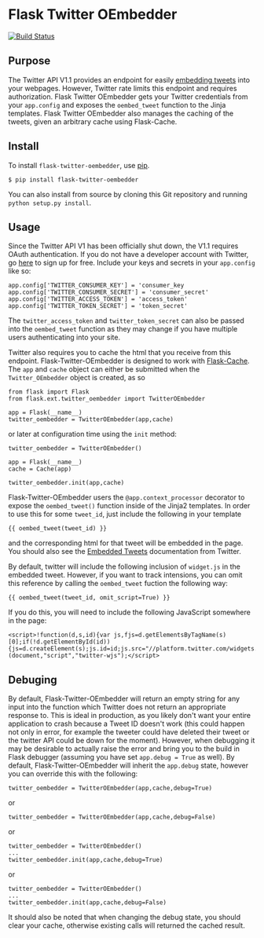 Flask Twitter OEmbedder
=======================

[![Build Status](https://travis-ci.org/eriktaubeneck/flask-twitter-oembedder.png?branch=master)](https://travis-ci.org/eriktaubeneck/flask-twitter-oembedder)

Purpose
-------

The Twitter API V1.1 provides an endpoint for easily [embedding tweets](https://dev.twitter.com/docs/api/1.1/get/statuses/oembed) into your webpages. However, Twitter rate limits this endpoint and requires authorization. Flask Twitter OEmbedder gets your Twitter credentials from your `app.config` and exposes the `oembed_tweet` function to the Jinja templates. Flask Twitter OEmbedder also manages the caching of the tweets, given an arbitrary cache using Flask-Cache.

Install
-------

To install `flask-twitter-oembedder`, use [pip](http://pip.readthedocs.org/en/latest/).

    $ pip install flask-twitter-oembedder

You can also install from source by cloning this Git repository and running `python setup.py install`.

Usage
-----

Since the Twitter API V1 has been officially shut down, the V1.1 requires OAuth authentication. If you do not have a developer account with Twitter, go [here](https://dev.twitter.com/) to sign up for free.  Include your keys and secrets in your `app.config` like so:

    app.config['TWITTER_CONSUMER_KEY'] = 'consumer_key
    app.config['TWITTER_CONSUMER_SECRET'] = 'consumer_secret'
    app.config['TWITTER_ACCESS_TOKEN'] = 'access_token'
    app.config['TWITTER_TOKEN_SECRET'] = 'token_secret'

The `twitter_access_token` and `twitter_token_secret` can also be passed into the `oembed_tweet` function as they may change if you have multiple users authenticating into your site.

Twitter also requires you to cache the html that you receive from this endpoint. Flask-Twitter-OEmbedder is designed to work with [Flask-Cache](http://pythonhosted.org/Flask-Cache/). The `app` and `cache` object can either be submitted when the `Twitter_OEmbedder` object is created, as so

    from flask import Flask
    from flask.ext.twitter_oembedder import TwitterOEmbedder

    app = Flask(__name__)
    twitter_oembedder = TwitterOEmbedder(app,cache)

or later at configuration time using the `init` method:

    twitter_oembedder = TwitterOEmbedder()

    app = Flask(__name__)
    cache = Cache(app)

    twitter_oembedder.init(app,cache)

Flask-Twitter-OEmbedder users the `@app.context_processor` decorator to expose the `oembed_tweet()` function inside of the Jinja2 templates. In order to use this for some `tweet_id`, just include the following in your template

    {{ oembed_tweet(tweet_id) }}

and the corresponding html for that tweet will be embedded in the page.  You should also see the [Embedded Tweets](https://dev.twitter.com/docs/embedded-tweets) documentation from Twitter.

By default, twitter will include the following inclusion of `widget.js` in the embedded tweet. However, if you want to track intensions, you can omit this reference by calling the `oembed_tweet` fuction the following way:

    {{ oembed_tweet(tweet_id, omit_script=True) }}

If you do this, you will need to include the following JavaScript somewhere in the page:

    <script>!function(d,s,id){var js,fjs=d.getElementsByTagName(s)[0];if(!d.getElementById(id)){js=d.createElement(s);js.id=id;js.src="//platform.twitter.com/widgets.js";fjs.parentNode.insertBefore(js,fjs);}}(document,"script","twitter-wjs");</script>


Debuging
--------

By default, Flask-Twitter-OEmbedder will return an empty string for any input into the function which Twitter does not return an appropriate response to. This is ideal in production, as you likely don't want your entire application to crash because a Tweet ID doesn't work (this could happen not only in error, for example the tweeter could have deleted their tweet or the twitter API could be down for the moment). However, when debugging it may be desirable to actually raise the error and bring you to the build in Flask debugger (assuming you have set `app.debug = True` as well). By default, Flask-Twitter-OEmbedder will inherit the `app.debug` state, however you can override this with the following:

    twitter_oembedder = TwitterOEmbedder(app,cache,debug=True)

or

    twitter_oembedder = TwitterOEmbedder(app,cache,debug=False)

or

    twitter_oembedder = TwitterOEmbedder()
    ...
    twitter_oembedder.init(app,cache,debug=True)

or

    twitter_oembedder = TwitterOEmbedder()
    ...
    twitter_oembedder.init(app,cache,debug=False)

It should also be noted that when changing the debug state, you should clear your cache, otherwise existing calls will returned the cached result.
